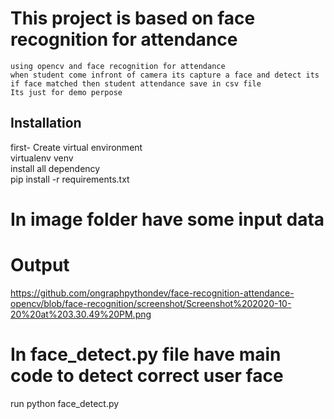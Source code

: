 # This project is based on face recognition for attendance 
    using opencv and face recognition for attendance 
    when student come infront of camera its capture a face and detect its
    if face matched then student attendance save in csv file 
    Its just for demo perpose

## Installation

   first- 
   Create virtual environment <br>
     virtualenv venv <br>
   install all dependency <br> 
    pip install -r requirements.txt

# In image folder have some input data 
# Output
  https://github.com/ongraphpythondev/face-recognition-attendance-opencv/blob/face-recognition/screenshot/Screenshot%202020-10-20%20at%203.30.49%20PM.png
  
# In face_detect.py file have main code to detect correct user face 
   run python face_detect.py

